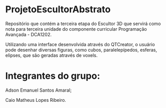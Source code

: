 # ProjetoEscultorAbstrato

Repositório que contém a terceira etapa do Escultor 3D que servirá como nota para terceira unidade do componente curricular Programação Avançada - DCA1202.

Utilizando uma interface desenvolvida através do QTCreator, o usuário pode desenhar diversas figuras, como cubos, paralelepípedos, esferas, elipses, que são geradas através de voxels.

# Integrantes do grupo:

Adson Emanuel Santos Amaral;

Caio Matheus Lopes Ribeiro.

